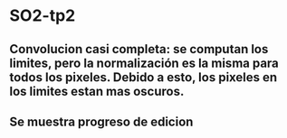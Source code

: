 # SO2-tp2

## Convolucion casi completa: se computan los limites, pero la normalización es la misma para todos los pixeles. Debido a esto, los pixeles en los limites estan mas oscuros.
## Se muestra progreso de edicion
